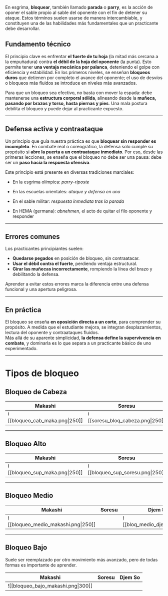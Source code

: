 En esgrima, **bloquear**, también llamado **parada** o **parry**, es la acción de oponer el sable propio al sable del oponente con el fin de detener su ataque. Estos términos suelen usarse de manera intercambiable, y constituyen una de las habilidades más fundamentales que un practicante debe desarrollar.

## Fundamento técnico

El principio clave es enfrentar **el fuerte de tu hoja** (la mitad más cercana a la empuñadura) contra **el débil de la hoja del oponente** (la punta). Esto permite tener **una ventaja mecánica por palanca**, deteniendo el golpe con eficiencia y estabilidad. En los primeros niveles, se enseñan **bloqueos duros** que detienen por completo el avance del oponente; el uso de desvíos o bloqueos más fluidos se introduce en niveles más avanzados.

Para que un bloqueo sea efectivo, no basta con mover la espada: debe mantenerse una **estructura corporal sólida**, alineando desde la **muñeca, pasando por brazos y torso, hasta piernas y pies**. Una mala postura debilita el bloqueo y puede dejar al practicante expuesto.

---
## Defensa activa y contraataque

Un principio que guía nuestra práctica es que **bloquear sin responder es incompleto**. En combate real o coreográfico, la defensa solo cumple su propósito si **abre la puerta a un contraataque inmediato**. Por eso, desde las primeras lecciones, se enseña que el bloqueo no debe ser una pausa: debe ser un **paso hacia la respuesta ofensiva**.

Este principio está presente en diversas tradiciones marciales:

- En la esgrima olímpica: _parry–riposte_
    
- En las escuelas orientales: _ataque y defensa en uno_
    
- En el sable militar: _respuesta inmediata tras la parada_
    
- En HEMA (germana): _abnehmen_, el acto de quitar el filo oponente y responder
    
---
## Errores comunes

Los practicantes principiantes suelen:

- **Quedarse pegados** en posición de bloqueo, sin contraatacar.
- **Usar el débil contra el fuerte**, perdiendo ventaja estructural.
- **Girar las muñecas incorrectamente**, rompiendo la línea del brazo y debilitando la defensa.

Aprender a evitar estos errores marca la diferencia entre una defensa funcional y una apertura peligrosa.

---
## En práctica

El bloqueo se enseña **en oposición directa a un corte**, para comprender su propósito. A medida que el estudiante mejora, se integran desplazamientos, lectura del oponente y contraataques fluidos.  
Más allá de su aparente simplicidad, **la defensa define la supervivencia en combate**, y dominarla es lo que separa a un practicante básico de uno experimentado.

---
# Tipos de bloqueo


## Bloqueo de Cabeza


| **Makashi**                    | **Soresu**                       | **Djem So**                 | 
| ------------------------------ | -------------------------------- | --------------------------- |
| ![[bloqueo_cab_maka.png\|250]] | ![[soresu_bloq_cabeza.png\|250]] | ![[bloq_cab_djem.png\|250]] |

---

## Bloqueo Alto


| **Makashi**                    | **Soresu**                       | **Djem So**                       |
| ------------------------------ | -------------------------------- | --------------------------------- |
| ![[bloqueo_sup_maka.png\|250]] | ![[bloqueo_sup_soresu.png\|250]] | ![[bloqueo_alto_djemso.png\|200]] |

---

## Bloqueo Medio


| Makashi                             | Soresu | Djem So                       |     |
| ----------------------------------- | ------ | ----------------------------- | --- |
| ![[bloqueo_medio_makashi.png\|250]] |        | ![[bloq_medio_djem.png\|250]] |     |

---

## Bloqueo Bajo

Suele ser reemplazado por otro movimiento más avanzado, pero de todas formas es importante de aprender.

| Makashi                            | Soresu | Djem So |
| ---------------------------------- | ------ | ------- |
| ![[bloqueo_bajo_makashi.png\|300]] |        |         |



